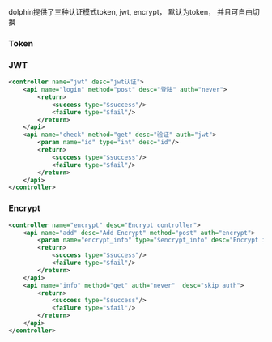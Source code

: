 dolphin提供了三种认证模式token, jwt, encrypt， 默认为token， 并且可自由切换

### Token
<controller name="article" desc="文章">
    <api name="payment" method="post" desc="文章付费">
        <param name="article" type="$article_info" desc="文章"/>
        <return>
            <success type="$success"/>
            <failure type="$fail"/>
        </return>
    </api>
</controller>

### JWT

```xml
<controller name="jwt" desc="jwt认证">
    <api name="login" method="post" desc="登陆" auth="never">
        <return>
            <success type="$success"/>
            <failure type="$fail"/>
        </return>
    </api>
    <api name="check" method="get" desc="验证" auth="jwt">
        <param name="id" type="int" desc="id"/>
        <return>
            <success type="$success"/>
            <failure type="$fail"/>
        </return>
    </api>
</controller>
```

### Encrypt
```xml
<controller name="encrypt" desc="Encrypt controller">
    <api name="add" desc="Add Encrypt" method="post" auth="encrypt">
        <param name="encrypt_info" type="$encrypt_info" desc="Encrypt info" />
        <return>
            <success type="$success"/>
            <failure type="$fail"/>
        </return>
    </api>
    <api name="info" method="get" auth="never"  desc="skip auth">
        <return>
            <success type="$success"/>
            <failure type="$fail"/>
        </return>
    </api>
</controller>
```
